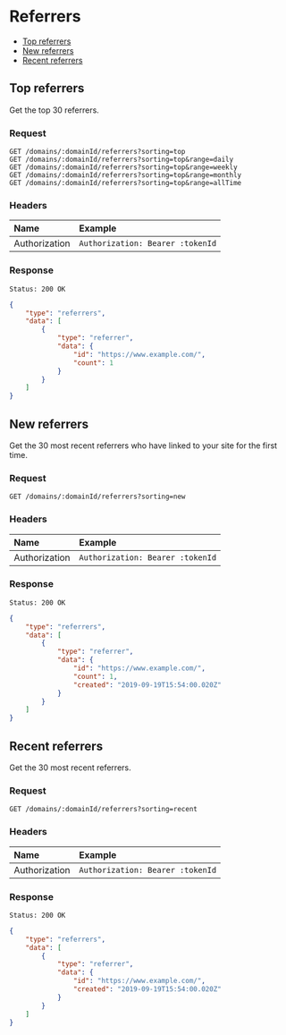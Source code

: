 # Referrers

- [Top referrers](#top-referrers)
- [New referrers](#new-referrers)
- [Recent referrers](#recent-referrers)

## Top referrers

Get the top 30 referrers.

### Request

```
GET /domains/:domainId/referrers?sorting=top
GET /domains/:domainId/referrers?sorting=top&range=daily
GET /domains/:domainId/referrers?sorting=top&range=weekly
GET /domains/:domainId/referrers?sorting=top&range=monthly
GET /domains/:domainId/referrers?sorting=top&range=allTime
```

### Headers

| Name | Example |
|:-----------|:------------|
| Authorization | `Authorization: Bearer :tokenId` |

### Response

```
Status: 200 OK
```

```json
{
	"type": "referrers",
	"data": [
		{
			"type": "referrer",
			"data": {
				"id": "https://www.example.com/",
				"count": 1
			}
		}
	]
}
```

## New referrers

Get the 30 most recent referrers who have linked to your site for the first time.

### Request

```
GET /domains/:domainId/referrers?sorting=new
```

### Headers

| Name | Example |
|:-----------|:------------|
| Authorization | `Authorization: Bearer :tokenId` |

### Response

```
Status: 200 OK
```

```json
{
	"type": "referrers",
	"data": [
		{
			"type": "referrer",
			"data": {
				"id": "https://www.example.com/",
				"count": 1,
				"created": "2019-09-19T15:54:00.020Z"
			}
		}
	]
}
```

## Recent referrers

Get the 30 most recent referrers.

### Request

```
GET /domains/:domainId/referrers?sorting=recent
```

### Headers

| Name | Example |
|:-----------|:------------|
| Authorization | `Authorization: Bearer :tokenId` |

### Response

```
Status: 200 OK
```

```json
{
	"type": "referrers",
	"data": [
		{
			"type": "referrer",
			"data": {
				"id": "https://www.example.com/",
				"created": "2019-09-19T15:54:00.020Z"
			}
		}
	]
}
```